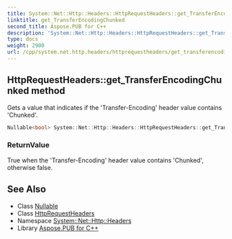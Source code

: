 ```yaml
---
title: System::Net::Http::Headers::HttpRequestHeaders::get_TransferEncodingChunked method
linktitle: get_TransferEncodingChunked
second_title: Aspose.PUB for C++
description: 'System::Net::Http::Headers::HttpRequestHeaders::get_TransferEncodingChunked method. Gets a value that indicates if the ''Transfer-Encoding'' header value contains ''Chunked'' in C++.'
type: docs
weight: 2900
url: /cpp/system.net.http.headers/httprequestheaders/get_transferencodingchunked/
---
```

## HttpRequestHeaders::get_TransferEncodingChunked method


Gets a value that indicates if the 'Transfer-Encoding' header value contains 'Chunked'.

```cpp
Nullable<bool> System::Net::Http::Headers::HttpRequestHeaders::get_TransferEncodingChunked()
```


### ReturnValue

True when the 'Transfer-Encoding' header value contains 'Chunked', otherwise false.

## See Also

* Class [Nullable](../../../system/nullable/)
* Class [HttpRequestHeaders](../)
* Namespace [System::Net::Http::Headers](../../)
* Library [Aspose.PUB for C++](../../../)
